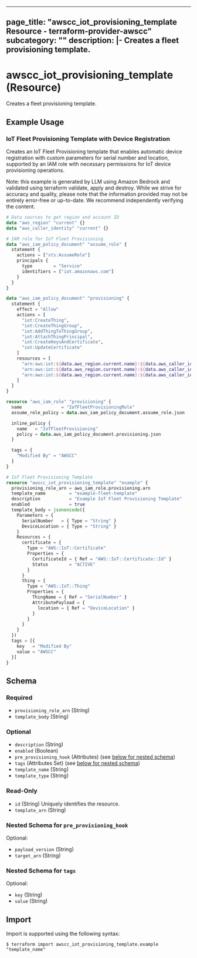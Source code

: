 
---
page_title: "awscc_iot_provisioning_template Resource - terraform-provider-awscc"
subcategory: ""
description: |-
  Creates a fleet provisioning template.
---

# awscc_iot_provisioning_template (Resource)

Creates a fleet provisioning template.

## Example Usage

### IoT Fleet Provisioning Template with Device Registration

Creates an IoT Fleet Provisioning template that enables automatic device registration with custom parameters for serial number and location, supported by an IAM role with necessary permissions for IoT device provisioning operations.
                                
Note: this example is generated by LLM using Amazon Bedrock and validated using terraform validate, apply and destroy. While we strive for accuracy and quality, please note that the information provided may not be entirely error-free or up-to-date. We recommend independently verifying the content.

```terraform
# Data sources to get region and account ID
data "aws_region" "current" {}
data "aws_caller_identity" "current" {}

# IAM role for IoT Fleet Provisioning
data "aws_iam_policy_document" "assume_role" {
  statement {
    actions = ["sts:AssumeRole"]
    principals {
      type        = "Service"
      identifiers = ["iot.amazonaws.com"]
    }
  }
}

data "aws_iam_policy_document" "provisioning" {
  statement {
    effect = "Allow"
    actions = [
      "iot:CreateThing",
      "iot:CreateThingGroup",
      "iot:AddThingToThingGroup",
      "iot:AttachThingPrincipal",
      "iot:CreateKeysAndCertificate",
      "iot:UpdateCertificate"
    ]
    resources = [
      "arn:aws:iot:${data.aws_region.current.name}:${data.aws_caller_identity.current.account_id}:thing/*",
      "arn:aws:iot:${data.aws_region.current.name}:${data.aws_caller_identity.current.account_id}:thinggroup/*",
      "arn:aws:iot:${data.aws_region.current.name}:${data.aws_caller_identity.current.account_id}:cert/*"
    ]
  }
}

resource "aws_iam_role" "provisioning" {
  name               = "IoTFleetProvisioningRole"
  assume_role_policy = data.aws_iam_policy_document.assume_role.json

  inline_policy {
    name   = "IoTFleetProvisioning"
    policy = data.aws_iam_policy_document.provisioning.json
  }

  tags = {
    "Modified By" = "AWSCC"
  }
}

# IoT Fleet Provisioning Template
resource "awscc_iot_provisioning_template" "example" {
  provisioning_role_arn = aws_iam_role.provisioning.arn
  template_name         = "example-fleet-template"
  description           = "Example IoT Fleet Provisioning Template"
  enabled               = true
  template_body = jsonencode({
    Parameters = {
      SerialNumber   = { Type = "String" }
      DeviceLocation = { Type = "String" }
    }
    Resources = {
      certificate = {
        Type = "AWS::IoT::Certificate"
        Properties = {
          CertificateId = { Ref = "AWS::IoT::Certificate::Id" }
          Status        = "ACTIVE"
        }
      }
      thing = {
        Type = "AWS::IoT::Thing"
        Properties = {
          ThingName = { Ref = "SerialNumber" }
          AttributePayload = {
            location = { Ref = "DeviceLocation" }
          }
        }
      }
    }
  })
  tags = [{
    key   = "Modified By"
    value = "AWSCC"
  }]
}
```

<!-- schema generated by tfplugindocs -->
## Schema

### Required

- `provisioning_role_arn` (String)
- `template_body` (String)

### Optional

- `description` (String)
- `enabled` (Boolean)
- `pre_provisioning_hook` (Attributes) (see [below for nested schema](#nestedatt--pre_provisioning_hook))
- `tags` (Attributes Set) (see [below for nested schema](#nestedatt--tags))
- `template_name` (String)
- `template_type` (String)

### Read-Only

- `id` (String) Uniquely identifies the resource.
- `template_arn` (String)

<a id="nestedatt--pre_provisioning_hook"></a>
### Nested Schema for `pre_provisioning_hook`

Optional:

- `payload_version` (String)
- `target_arn` (String)


<a id="nestedatt--tags"></a>
### Nested Schema for `tags`

Optional:

- `key` (String)
- `value` (String)

## Import

Import is supported using the following syntax:

```shell
$ terraform import awscc_iot_provisioning_template.example "template_name"
```
